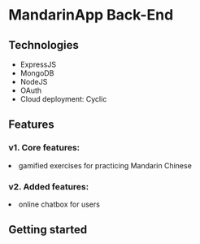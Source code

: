 # MandarinApp Back-End
 
## Technologies
<ul>
<li> ExpressJS
<li> MongoDB
<li> NodeJS
<li> OAuth
<li> Cloud deployment: Cyclic
</ul>

## Features

### v1. Core features:
<li>gamified exercises for practicing Mandarin Chinese

### v2. Added features:
<li>online chatbox for users

## Getting started
